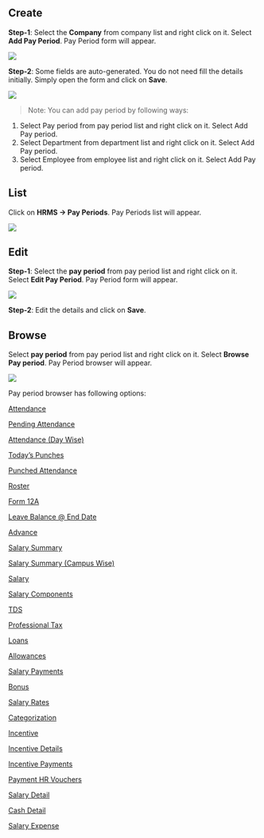 ## Create

**Step-1**: Select the **Company** from company list and right click on it. Select **Add Pay Period**. Pay Period form will appear.

![](http://docs.risersoft.com/hrmnirvana/ImagesExt/image8_63.jpg)


**Step-2**: Some fields are auto-generated. You do not need fill the details initially. Simply open the form and click on **Save**.

![](http://docs.risersoft.com/hrmnirvana/ImagesExt/image8_64.jpg)

>Note: You can add pay period by following ways:
1.	Select Pay period from pay period list and right click on it. Select Add Pay period.
2.	Select Department from department list and right click on it. Select Add Pay period.
3.	Select Employee from employee list and right click on it. Select Add Pay period.


## List

Click on **HRMS -> Pay Periods**. Pay Periods list will appear.

![](http://docs.risersoft.com/hrmnirvana/ImagesExt/image8_65.jpg)

## Edit

**Step-1**: Select the **pay period** from pay period list and right click on it. Select **Edit Pay Period**.  Pay Period form will appear.

![](http://docs.risersoft.com/hrmnirvana/ImagesExt/image8_66.jpg)

**Step-2**: Edit the details and click on **Save**.

## Browse

Select **pay period** from pay period list and right click on it. Select **Browse Pay period**. Pay Period browser will appear.  

![](http://docs.risersoft.com/hrmnirvana/ImagesExt/image8_67.jpg)


Pay period browser has following options:

[Attendance]()

[Pending Attendance]()

[Attendance (Day Wise)]()

[Today’s Punches]()

[Punched Attendance]()

[Roster]()

[Form 12A]()

[Leave Balance @ End Date]()

[Advance]()

[Salary Summary]()

[Salary Summary (Campus Wise)]()

[Salary]()

[Salary Components]()

[TDS]()

[Professional Tax]()

[Loans]()

[Allowances]()

[Salary Payments]()

[Bonus]()

[Salary Rates]()

[Categorization]()

[Incentive]()

[Incentive Details]()

[Incentive Payments]()

[Payment HR Vouchers]()

[Salary Detail]()

[Cash Detail]()

[Salary Expense]()
